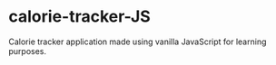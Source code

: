 # calorie-tracker-JS

Calorie tracker application made using vanilla JavaScript for learning purposes. 
